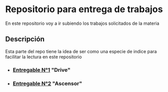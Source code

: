 # Repositorio para entrega de trabajos

En este repositorio voy a ir subiendo los trabajos solicitados de la materia

## Descripción

Esta parte del repo tiene la idea de ser como una especie de indice para facilitar la lectura en este repositorio

- ### [Entregable N°1](https://github.com/GonziFlowReloaded/Ingsotguar2/tree/main/8m) "Drive"

- ### [Entregable N°2](https://github.com/GonziFlowReloaded/Ingsotguar2/tree/main/13m) "Ascensor"
